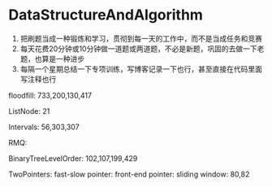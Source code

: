 # DataStructureAndAlgorithm

1. 把刷题当成一种锻炼和学习，贯彻到每一天的工作中，而不是当成任务和竞赛
2. 每天花费20分钟或10分钟做一道题或两道题，不必是新题，巩固的去做一下老题，也算是一种进步 
3. 每隔一个星期总结一下专项训练，写博客记录一下也行，甚至直接在代码里面写注释也行


floodfill: 
  733,200,130,417

ListNode:
  21

Intervals:
  56,303,307

RMQ:

BinaryTreeLevelOrder:
  102,107,199,429

TwoPointers:
  fast-slow pointer:
  front-end pointer:
  sliding window: 80,82

